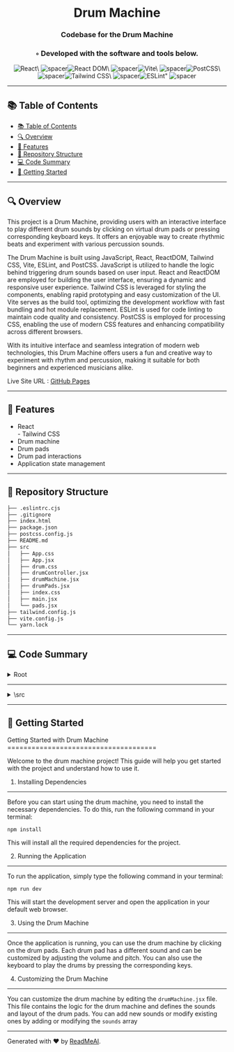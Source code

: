 
  <div align="center">
  <h1 align="center">Drum Machine</h1>
  <h3>Codebase for the Drum Machine</h3>
  <h3>◦ Developed with the software and tools below.</h3>
  <p align="center"><img src="https://img.shields.io/badge/-React-004E89?logo=React&style=flat" alt='React\' />
<img src="https://via.placeholder.com/1/0000/00000000" alt="spacer" /><img src="https://img.shields.io/badge/-React%20DOM-004E89?logo=React%20DOM&style=flat" alt='React DOM\' />
<img src="https://via.placeholder.com/1/0000/00000000" alt="spacer" /><img src="https://img.shields.io/badge/-Vite-004E89?logo=Vite&style=flat" alt='Vite\' />
<img src="https://via.placeholder.com/1/0000/00000000" alt="spacer" /><img src="https://img.shields.io/badge/-PostCSS-004E89?logo=PostCSS&style=flat" alt='PostCSS\' />
<img src="https://via.placeholder.com/1/0000/00000000" alt="spacer" /><img src="https://img.shields.io/badge/-Tailwind%20CSS-004E89?logo=Tailwind%20CSS&style=flat" alt='Tailwind CSS\' />
<img src="https://via.placeholder.com/1/0000/00000000" alt="spacer" /><img src="https://img.shields.io/badge/-ESLint-004E89?logo=ESLint&style=flat" alt='ESLint"' />
<img src="https://via.placeholder.com/1/0000/00000000" alt="spacer" />
  </p>
  </div>
  
  ---
  ## 📚 Table of Contents
  - [📚 Table of Contents](#-table-of-contents)
  - [🔍 Overview](#-overview)
  - [🌟 Features](#-features)
  - [📁 Repository Structure](#-repository-structure)
  - [💻 Code Summary](#-code-summary)
  - [🚀 Getting Started](#-getting-started)
  
  ---
  
  
  ## 🔍 Overview

 This project is a Drum Machine, providing users with an interactive interface to play different drum sounds by clicking on virtual drum pads or pressing corresponding keyboard keys. It offers an enjoyable way to create rhythmic beats and experiment with various percussion sounds.

The Drum Machine is built using JavaScript, React, ReactDOM, Tailwind CSS, Vite, ESLint, and PostCSS. JavaScript is utilized to handle the logic behind triggering drum sounds based on user input. React and ReactDOM are employed for building the user interface, ensuring a dynamic and responsive user experience. Tailwind CSS is leveraged for styling the components, enabling rapid prototyping and easy customization of the UI. Vite serves as the build tool, optimizing the development workflow with fast bundling and hot module replacement. ESLint is used for code linting to maintain code quality and consistency. PostCSS is employed for processing CSS, enabling the use of modern CSS features and enhancing compatibility across different browsers.

With its intuitive interface and seamless integration of modern web technologies, this Drum Machine offers users a fun and creative way to experiment with rhythm and percussion, making it suitable for both beginners and experienced musicians alike.

Live Site URL : [GitHub Pages](https://donichristian.github.io/drum-machine/)

---

## 🌟 Features

 - React<br>- Tailwind CSS
- Drum machine
- Drum pads
- Drum pad interactions
- Application state management

---

## 📁 Repository Structure

```sh
├── .eslintrc.cjs
├── .gitignore
├── index.html
├── package.json
├── postcss.config.js
├── README.md
├── src
│   ├── App.css
│   ├── App.jsx
│   ├── drum.css
│   ├── drumController.jsx
│   ├── drumMachine.jsx
│   ├── drumPads.jsx
│   ├── index.css
│   ├── main.jsx
│   └── pads.jsx
├── tailwind.config.js
├── vite.config.js
└── yarn.lock

```

---

## 💻 Code Summary

<details><summary>Root</summary>

| File | Summary |
| ---- | ------- |
| postcss.config.js |  The code defines a JavaScript object with a `plugins` property that contains two plugins: `tailwindcss` and `autoprefixer`. |
| tailwind.config.js |  The code defines a Tailwind CSS configuration file, which specifies the content to be processed by Tailwind, including the HTML and JavaScript files to be analyzed, as well as the theme and plugins to be used. |
| vite.config.js |  The code defines a Vite configuration file for a React project, using the `@vitejs/plugin-react-swc` plugin and setting the base URL to `/drum-machine/`. |

</details>

---

<details><summary>\src</summary>

| File | Summary |
| ---- | ------- |
| App.jsx |  The code defines a React component that displays a Vite and React logo, a heading, a count button, and some text. |
| drumController.jsx |  The DrumController component is a React functional component that renders a drum machine interface with various controls, including a power button, volume control, and two kit selection buttons. It also generates five speaker bars based on the current power state and kit type. |
| drumMachine.jsx |  The code defines a React component called DrumMachine that renders a drum machine interface with a grid of pads, a volume control, and a power button. The component uses the `useState` hook to manage the state of the drum machine, including the current kit type, volume, and display name. It also uses the `useCallback` hook to memoize the `play` function, which is used to play a sound when a pad is clicked. The component also uses the `useEffect` hook to set the volume of the audio elements when the volume changes. |
| drumPads.jsx |  The DrumPads component is a React functional component that renders a drum pad with an audio clip and a button. It handles keyboard interactions by adding an event listener to the document, which triggers the handlePadInteraction function when a key is pressed. The component also has a useEffect hook that runs on mount and cleanup, and a useCallback hook that memoizes the handlePadInteraction function. |
| main.jsx |  The code renders a React component called DrumMachine inside a root element with ID root using ReactDOM. |
| pads.jsx |  The code defines a functional component called Pads that renders a list of drum pads based on the sounds prop, and passes down various props such as play power onDeactivePad and kitTypeClicked to each pad. |

</details>

---

## 🚀 Getting Started

 Getting Started with Drum Machine<br>=====================================

Welcome to the drum machine project! This guide will help you get started with the project and understand how to use it.

1. Installing Dependencies
---------------------------

Before you can start using the drum machine, you need to install the necessary dependencies. To do this, run the following command in your terminal:
```
npm install
```
This will install all the required dependencies for the project.

2. Running the Application
-----------------------------

To run the application, simply type the following command in your terminal:
```
npm run dev
```
This will start the development server and open the application in your default web browser.

3. Using the Drum Machine
---------------------------

Once the application is running, you can use the drum machine by clicking on the drum pads. Each drum pad has a different sound and can be customized by adjusting the volume and pitch. You can also use the keyboard to play the drums by pressing the corresponding keys.

4. Customizing the Drum Machine
------------------------------

You can customize the drum machine by editing the `drumMachine.jsx` file. This file contains the logic for the drum machine and defines the sounds and layout of the drum pads. You can add new sounds or modify existing ones by adding or modifying the `sounds` array

---

Generated with ❤️ by [ReadMeAI](https://www.readmeai.co/).

